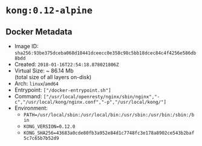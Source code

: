 # `kong:0.12-alpine`

## Docker Metadata

- Image ID: `sha256:93be375dceba068d10441dceecc0e358c98c5bb18dcec84c4f4256e586db8bdd`
- Created: `2018-01-16T22:54:18.878021806Z`
- Virtual Size: ~ 86.14 Mb  
  (total size of all layers on-disk)
- Arch: `linux`/`amd64`
- Entrypoint: `["/docker-entrypoint.sh"]`
- Command: `["/usr/local/openresty/nginx/sbin/nginx","-c","/usr/local/kong/nginx.conf","-p","/usr/local/kong/"]`
- Environment:
  - `PATH=/usr/local/sbin:/usr/local/bin:/usr/sbin:/usr/bin:/sbin:/bin`
  - `KONG_VERSION=0.12.0`
  - `KONG_SHA256=43683a0cde80fb3a952e84d1c7748fc3e178a8902ce543b2baf5c7c65b7b52d9`
